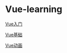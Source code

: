 # Vue-learning

[Vue入门](https://github.com/Ay31/Vue-learning/blob/master/note/Vue%E5%85%A5%E9%97%A8.md)

[Vue基础](https://github.com/Ay31/Vue-learning/blob/master/note/Vue%20%E5%9F%BA%E7%A1%80.md)

[Vue动画](https://github.com/Ay31/Vue-learning/blob/master/note/Vue%20%E5%8A%A8%E7%94%BB.md)
